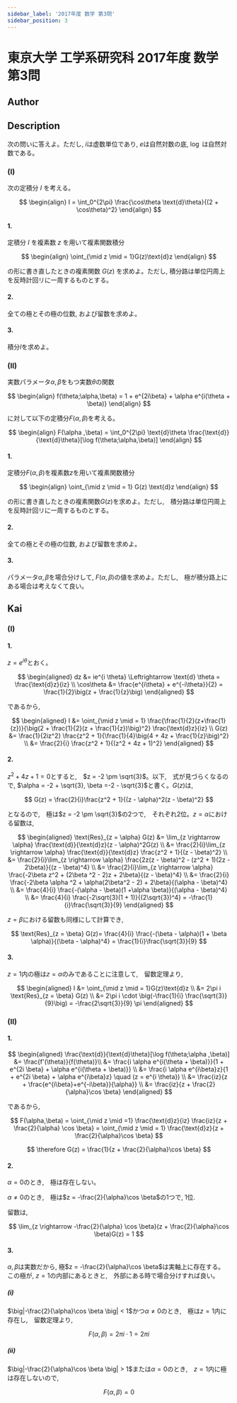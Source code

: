```yaml
---
sidebar_label: '2017年度 数学 第3問'
sidebar_position: 3
---
```


# 東京大学 工学系研究科 2017年度 数学 第3問

## **Author**

## **Description**
次の問いに答えよ。ただし, $i$は虚数単位であり, $e$は自然対数の底, $\log$ は自然対数である。

### (I)
次の定積分 $I$ を考える。

$$
\begin{align}
I = \int_0^{2\pi} \frac{\cos\theta \text{d}\theta}{(2 + \cos\theta)^2}
\end{align}
$$

#### 1.
定積分 $I$ を複素数 $z$ を用いて複素関数積分

$$
\begin{align}
\oint_{\mid z \mid = 1}G(z)\text{d}z
\end{align}
$$

の形に書き直したときの複素関数 $G(z)$ を求めよ。ただし, 積分路は単位円周上を反時計回リに一周するものとする。

#### 2.
全ての極とその極の位数, および留数を求めよ。

#### 3.
積分$I$を求めよ。

### (II)
実数パラメータ$\alpha ,\beta$をもつ実数$\theta$の関数

$$
\begin{align}
f(\theta;\alpha,\beta) = 1 + e^{2i\beta} + \alpha e^{i(\theta + \beta)}
\end{align}
$$

に対して以下の定積分$F(\alpha,\beta)$を考える。

$$
\begin{align}
F(\alpha ,\beta) = \int_0^{2\pi} \text{d}\theta \frac{\text{d}}{\text{d}\theta}[\log f(\theta;\alpha,\beta)]
\end{align}
$$

#### 1.
定積分$F(\alpha,\beta)$を複素数$z$を用いて複素関数積分

$$
\begin{align}
\oint_{\mid z \mid = 1} G(z) \text{d}z
\end{align}
$$

の形に書き直したときの複素関数$G(z)$を求めよ。ただし,　積分路は単位円周上を反時計回リに一周するものとする。

#### 2.
全ての極とその極の位数, および留数を求めよ。

#### 3.
パラメータ$\alpha ,\beta$を場合分けして, $F(\alpha,\beta)$の値を求めよ。ただし,　極が積分路上にある場合は考えなくて良い。

## **Kai**
### (I)
#### 1.
$z = e^{i\theta}$とおく。

$$
\begin{aligned}
dz &= ie^{i \theta} \Leftrightarrow \text{d} \theta = \frac{\text{d}z}{iz} \\
\cos\theta &= \frac{e^{i\theta} + e^{-i\theta}}{2} = \frac{1}{2}\big(z + \frac{1}{z}\big)
\end{aligned}
$$

であるから,　

$$
\begin{aligned}
I &= \oint_{\mid z \mid = 1} \frac{\frac{1}{2}(z+\frac{1}{z})}{\big(2 + \frac{1}{2}(z + \frac{1}{z})\big)^2} \frac{\text{d}z}{iz} \\
G(z) &= \frac{1}{2iz^2} \frac{z^2 + 1}{\frac{1}{4}\big(4 + 4z + \frac{1}{z}\big)^2} \\
&= \frac{2}{i} \frac{z^2 + 1}{(z^2 + 4z + 1)^2}
\end{aligned}
$$

#### 2.
$z^2 + 4z + 1 = 0$とすると,　$z = -2 \pm \sqrt{3}$。以下,　式が見づらくなるので, $\alpha = -2 + \sqrt{3}, \beta =-2 - \sqrt{3}$と書く。$G(z)$は,

$$
G(z) = \frac{2}{i}\frac{z^2 + 1}{(z - \alpha)^2(z - \beta)^2}
$$

となるので,　極は$z = -2 \pm \sqrt{3}$の2つで,　それぞれ2位。$z = \alpha$における留数は,

$$
\begin{aligned}
\text{Res}_{z = \alpha} G(z) &= \lim_{z \rightarrow \alpha} \frac{\text{d}}{\text{d}z}(z - \alpha)^2G(z) \\
&= \frac{2}{i}\lim_{z \rightarrow \alpha} \frac{\text{d}}{\text{d}z} \frac{z^2 + 1}{(z - \beta)^2} \\
&= \frac{2}{i}\lim_{z \rightarrow \alpha} \frac{2z(z - \beta)^2 - (z^2 + 1)(2z - 2\beta)}{(z - \beta)^4} \\
&= \frac{2}{i}\lim_{z \rightarrow \alpha} \frac{-2\beta z^2 + (2\beta ^2 - 2)z + 2\beta}{(z - \beta)^4} \\
&= \frac{2}{i} \frac{-2\beta \alpha ^2 + \alpha(2\beta^2 - 2) + 2\beta}{(\alpha - \beta)^4} \\
&= \frac{4}{i} \frac{-(\alpha - \beta)(1 +\alpha \beta)}{(\alpha - \beta)^4} \\
&= \frac{4}{i} \frac{-2\sqrt{3}(1 + 1)}{(2\sqrt{3})^4} = -\frac{1}{i}\frac{\sqrt{3}}{9} 
\end{aligned}
$$

$z = \beta$における留数も同様にして計算でき,

$$
\text{Res}_{z = \beta} G(z)= \frac{4}{i} \frac{-(\beta - \alpha)(1 + \beta \alpha)}{(\beta - \alpha)^4} = \frac{1}{i}\frac{\sqrt{3}}{9} 
$$

#### 3.
$z = 1$内の極は$z = \alpha$のみであることに注意して,　留数定理より,　

$$
\begin{aligned}
I &= \oint_{\mid z \mid = 1}G(z)\text{d}z \\
&= 2\pi i \text{Res}_{z = \beta} G(z) \\
&= 2\pi i \cdot \big(-\frac{1}{i} \frac{\sqrt{3}}{9}\big) = -\frac{2\sqrt{3}}{9} \pi
\end{aligned}
$$

### (II)
#### 1.

$$
\begin{aligned}
\frac{\text{d}}{\text{d}\theta}[\log f(\theta;\alpha ,\beta)] &= \frac{f'(\theta)}{f(\theta)}\\
&= \frac{i \alpha e^{i(\theta + \beta)}}{1 + e^{2i \beta} + \alpha e^{i(\theta + \beta)}} \\
&= \frac{i \alpha e^{i\beta}z}{1 + e^{2i \beta} + \alpha e^{i\beta}z} \quad (z = e^{i \theta}) \\
&= \frac{iz}{z + \frac{e^{i\beta}+e^{-i\beta}}{\alpha}} \\
&= \frac{iz}{z + \frac{2}{\alpha}\cos \beta}
\end{aligned}
$$

であるから,

$$
F(\alpha,\beta) = \oint_{\mid z \mid =1} \frac{\text{d}z}{iz} \frac{iz}{z + \frac{2}{\alpha} \cos \beta} = \oint_{\mid z \mid = 1} \frac{\text{d}z}{z + \frac{2}{\alpha}\cos \beta} 
$$

$$
\therefore G(z) = \frac{1}{z + \frac{2}{\alpha}\cos \beta}
$$

#### 2.
$\alpha = 0$のとき,　極は存在しない。

$\alpha \neq 0$のとき,　極は$z = -\frac{2}{\alpha}\cos \beta$の1つで, 1位.

留数は,

$$
\lim_{z \rightarrow -\frac{2}{\alpha} \cos \beta}(z + \frac{2}{\alpha}\cos \beta)G(z) = 1
$$

#### 3.
$\alpha,\beta$は実数だから, 極$z = -\frac{2}{\alpha}\cos \beta$は実軸上に存在する。この極が, $z = 1$の内部にあるときと,　外部にある時で場合分けすれば良い。

##### (i)
$\big|-\frac{2}{\alpha}\cos \beta \big| < 1$かつ$\alpha \neq 0$のとき,　極は$z = 1$内に存在し,　留数定理より,　

$$
F(\alpha,\beta) = 2\pi i \cdot 1 =2\pi i
$$

##### (ii)
$\big|-\frac{2}{\alpha}\cos \beta \big| > 1$または$\alpha = 0$のとき,　$z = 1$内に極は存在しないので,　

$$
F(\alpha,\beta) = 0
$$